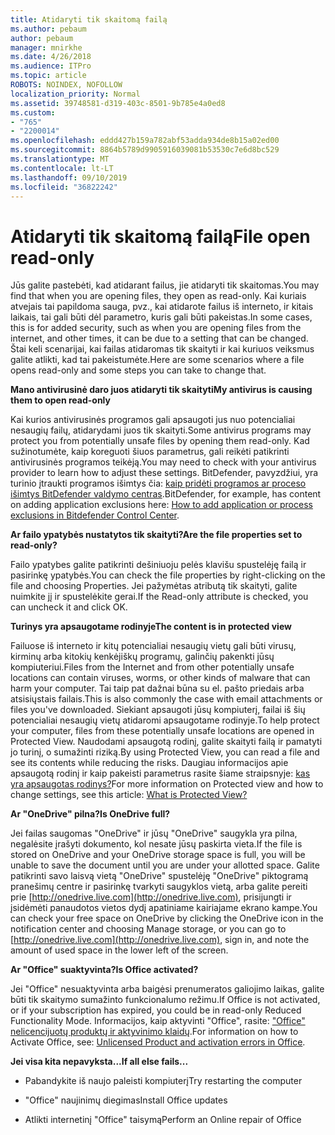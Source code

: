 ```yaml
---
title: Atidaryti tik skaitomą failą
ms.author: pebaum
author: pebaum
manager: mnirkhe
ms.date: 4/26/2018
ms.audience: ITPro
ms.topic: article
ROBOTS: NOINDEX, NOFOLLOW
localization_priority: Normal
ms.assetid: 39748581-d319-403c-8501-9b785e4a0ed8
ms.custom:
- "765"
- "2200014"
ms.openlocfilehash: eddd427b159a782abf53adda934de8b15a02ed00
ms.sourcegitcommit: 8864b5789d9905916039081b53530c7e6d8bc529
ms.translationtype: MT
ms.contentlocale: lt-LT
ms.lasthandoff: 09/10/2019
ms.locfileid: "36822242"
---
```

# <a name="file-open-read-only"></a><span data-ttu-id="b3009-102">Atidaryti tik skaitomą failą</span><span class="sxs-lookup"><span data-stu-id="b3009-102">File open read-only</span></span>

<span data-ttu-id="b3009-103">Jūs galite pastebėti, kad atidarant failus, jie atidaryti tik skaitomas.</span><span class="sxs-lookup"><span data-stu-id="b3009-103">You may find that when you are opening files, they open as read-only.</span></span> <span data-ttu-id="b3009-104">Kai kuriais atvejais tai papildoma sauga, pvz., kai atidarote failus iš interneto, ir kitais laikais, tai gali būti dėl parametro, kuris gali būti pakeistas.</span><span class="sxs-lookup"><span data-stu-id="b3009-104">In some cases, this is for added security, such as when you are opening files from the internet, and other times, it can be due to a setting that can be changed.</span></span> <span data-ttu-id="b3009-105">Štai keli scenarijai, kai failas atidaromas tik skaityti ir kai kuriuos veiksmus galite atlikti, kad tai pakeistumėte.</span><span class="sxs-lookup"><span data-stu-id="b3009-105">Here are some scenarios where a file opens read-only and some steps you can take to change that.</span></span>
  
 <span data-ttu-id="b3009-106">**Mano antivirusinė daro juos atidaryti tik skaityti**</span><span class="sxs-lookup"><span data-stu-id="b3009-106">**My antivirus is causing them to open read-only**</span></span>
  
<span data-ttu-id="b3009-107">Kai kurios antivirusinės programos gali apsaugoti jus nuo potencialiai nesaugių failų, atidarydami juos tik skaityti.</span><span class="sxs-lookup"><span data-stu-id="b3009-107">Some antivirus programs may protect you from potentially unsafe files by opening them read-only.</span></span> <span data-ttu-id="b3009-108">Kad sužinotumėte, kaip koreguoti šiuos parametrus, gali reikėti patikrinti antivirusinės programos teikėją.</span><span class="sxs-lookup"><span data-stu-id="b3009-108">You may need to check with your antivirus provider to learn how to adjust these settings.</span></span> <span data-ttu-id="b3009-109">BitDefender, pavyzdžiui, yra turinio įtraukti programos išimtys čia: [kaip pridėti programos ar proceso išimtys BitDefender valdymo centras](https://aka.ms/AA6098i).</span><span class="sxs-lookup"><span data-stu-id="b3009-109">BitDefender, for example, has content on adding application exclusions here: [How to add application or process exclusions in Bitdefender Control Center](https://aka.ms/AA6098i).</span></span>
  
 <span data-ttu-id="b3009-110">**Ar failo ypatybės nustatytos tik skaityti?**</span><span class="sxs-lookup"><span data-stu-id="b3009-110">**Are the file properties set to read-only?**</span></span>
  
<span data-ttu-id="b3009-111">Failo ypatybes galite patikrinti dešiniuoju pelės klavišu spustelėję failą ir pasirinkę ypatybės.</span><span class="sxs-lookup"><span data-stu-id="b3009-111">You can check the file properties by right-clicking on the file and choosing Properties.</span></span> <span data-ttu-id="b3009-112">Jei pažymėtas atributą tik skaityti, galite nuimkite jį ir spustelėkite gerai.</span><span class="sxs-lookup"><span data-stu-id="b3009-112">If the Read-only attribute is checked, you can uncheck it and click OK.</span></span>
  
 <span data-ttu-id="b3009-113">**Turinys yra apsaugotame rodinyje**</span><span class="sxs-lookup"><span data-stu-id="b3009-113">**The content is in protected view**</span></span>
  
<span data-ttu-id="b3009-114">Failuose iš interneto ir kitų potencialiai nesaugių vietų gali būti virusų, kirminų arba kitokių kenkėjiškų programų, galinčių pakenkti jūsų kompiuteriui.</span><span class="sxs-lookup"><span data-stu-id="b3009-114">Files from the Internet and from other potentially unsafe locations can contain viruses, worms, or other kinds of malware that can harm your computer.</span></span> <span data-ttu-id="b3009-115">Tai taip pat dažnai būna su el. pašto priedais arba atsisiųstais failais.</span><span class="sxs-lookup"><span data-stu-id="b3009-115">This is also commonly the case with email attachments or files you've downloaded.</span></span> <span data-ttu-id="b3009-116">Siekiant apsaugoti jūsų kompiuterį, failai iš šių potencialiai nesaugių vietų atidaromi apsaugotame rodinyje.</span><span class="sxs-lookup"><span data-stu-id="b3009-116">To help protect your computer, files from these potentially unsafe locations are opened in Protected View.</span></span> <span data-ttu-id="b3009-117">Naudodami apsaugotą rodinį, galite skaityti failą ir pamatyti jo turinį, o sumažinti riziką.</span><span class="sxs-lookup"><span data-stu-id="b3009-117">By using Protected View, you can read a file and see its contents while reducing the risks.</span></span> <span data-ttu-id="b3009-118">Daugiau informacijos apie apsaugotą rodinį ir kaip pakeisti parametrus rasite šiame straipsnyje: [kas yra apsaugotas rodinys?](https://support.office.com/article/d6f09ac7-e6b9-4495-8e43-2bbcdbcb6653)</span><span class="sxs-lookup"><span data-stu-id="b3009-118">For more information on Protected view and how to change settings, see this article: [What is Protected View?](https://support.office.com/article/d6f09ac7-e6b9-4495-8e43-2bbcdbcb6653)</span></span>
  
 <span data-ttu-id="b3009-119">**Ar "OneDrive" pilna?**</span><span class="sxs-lookup"><span data-stu-id="b3009-119">**Is OneDrive full?**</span></span>
  
<span data-ttu-id="b3009-120">Jei failas saugomas "OneDrive" ir jūsų "OneDrive" saugykla yra pilna, negalėsite įrašyti dokumento, kol nesate jūsų paskirta vieta.</span><span class="sxs-lookup"><span data-stu-id="b3009-120">If the file is stored on OneDrive and your OneDrive storage space is full, you will be unable to save the document until you are under your allotted space.</span></span> <span data-ttu-id="b3009-121">Galite patikrinti savo laisvą vietą "OneDrive" spustelėję "OneDrive" piktogramą pranešimų centre ir pasirinkę tvarkyti saugyklos vietą, arba galite pereiti prie [http://onedrive.live.com](http://onedrive.live.com), prisijungti ir įsidėmėti panaudotos vietos dydį apatiniame kairiajame ekrano kampe.</span><span class="sxs-lookup"><span data-stu-id="b3009-121">You can check your free space on OneDrive by clicking the OneDrive icon in the notification center and choosing Manage storage, or you can go to [http://onedrive.live.com](http://onedrive.live.com), sign in, and note the amount of used space in the lower left of the screen.</span></span>
  
 <span data-ttu-id="b3009-122">**Ar "Office" suaktyvinta?**</span><span class="sxs-lookup"><span data-stu-id="b3009-122">**Is Office activated?**</span></span>
  
<span data-ttu-id="b3009-123">Jei "Office" nesuaktyvinta arba baigėsi prenumeratos galiojimo laikas, galite būti tik skaitymo sumažinto funkcionalumo režimu.</span><span class="sxs-lookup"><span data-stu-id="b3009-123">If Office is not activated, or if your subscription has expired, you could be in read-only Reduced Functionality Mode.</span></span> <span data-ttu-id="b3009-124">Informacijos, kaip aktyvinti "Office", rasite: ["Office" nelicencijuotų produktų ir aktyvinimo klaidų](https://support.office.com/article/0d23d3c0-c19c-4b2f-9845-5344fedc4380).</span><span class="sxs-lookup"><span data-stu-id="b3009-124">For information on how to Activate Office, see: [Unlicensed Product and activation errors in Office](https://support.office.com/article/0d23d3c0-c19c-4b2f-9845-5344fedc4380).</span></span>
  
 <span data-ttu-id="b3009-125">**Jei visa kita nepavyksta...**</span><span class="sxs-lookup"><span data-stu-id="b3009-125">**If all else fails...**</span></span>
  
- <span data-ttu-id="b3009-126">Pabandykite iš naujo paleisti kompiuterį</span><span class="sxs-lookup"><span data-stu-id="b3009-126">Try restarting the computer</span></span>
    
- <span data-ttu-id="b3009-127">"Office" naujinimų diegimas</span><span class="sxs-lookup"><span data-stu-id="b3009-127">Install Office updates</span></span>
    
- <span data-ttu-id="b3009-128">Atlikti internetinį "Office" taisymą</span><span class="sxs-lookup"><span data-stu-id="b3009-128">Perform an Online repair of Office</span></span>
    

